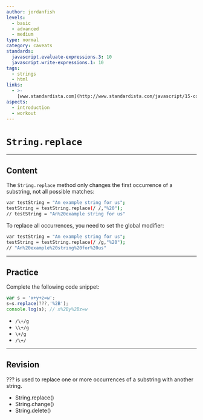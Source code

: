 ```yaml
---
author: jordanfish
levels:
  - basic
  - advanced
  - medium
type: normal
category: caveats
standards:
  javascript.evaluate-expressions.3: 10
  javascript.write-expressions.1: 10
tags:
  - strings
  - html
links:
  - >-
    [www.standardista.com](http://www.standardista.com/javascript/15-common-javascript-gotchas/){website}
aspects:
  - introduction
  - workout
---
```


# `String.replace`


---

## Content

The `String.replace` method only changes the first occurrence of a substring, not all possible matches: 

```bash
var testString = "An example string for us";
testString = testString.replace(/ /,"%20"); 
// testString = "An%20example string for us"
```

To replace all occurrences, you need to set the global modifier:

```bash
var testString = "An example string for us";
testString = testString.replace(/ /g,"%20");
// "An%20example%20string%20for%20us"
```


---

## Practice

Complete the following code snippet:

```javascript
var s = 'x+y+z=w';
s=s.replace(???,'%2B');
console.log(s); // x%2By%2Bz=w
```

* `/\+/g`
* `\\+/g`
* `\+/g`
* `/\+/`


---

## Revision

??? is used to replace one or more occurrences of a substring with another string.

* String.replace()
* String.change()
* String.delete()

